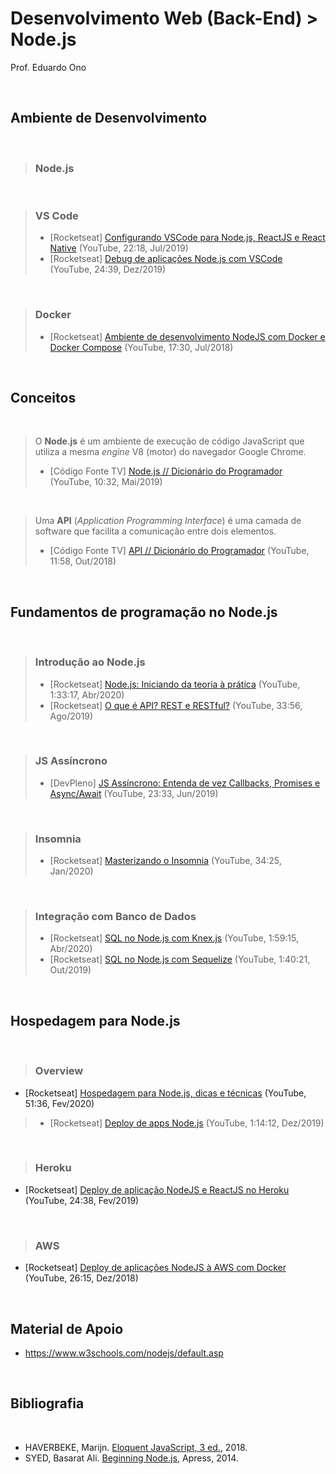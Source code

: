 # Desenvolvimento Web (Back-End) > Node.js

Prof. Eduardo Ono

<br>

## Ambiente de Desenvolvimento
<br>

> ### Node.js
 <br>

> ### VS Code
> * [Rocketseat] [Configurando VSCode para Node.js, ReactJS e React Native](https://www.youtube.com/watch?v=c7P03kkrEG8) (YouTube, 22:18, Jul/2019)
> * [Rocketseat] [Debug de aplicações Node.js com VSCode](https://www.youtube.com/watch?v=bVAhNaxBEjM) (YouTube, 24:39, Dez/2019)

<br>

> ### Docker
> * [Rocketseat] [Ambiente de desenvolvimento NodeJS com Docker e Docker Compose](https://www.youtube.com/watch?v=AVNADGzXrrQ) (YouTube, 17:30, Jul/2018)
<br>

## Conceitos
<br>

> O **Node.js** é um ambiente de execução de código JavaScript que utiliza a mesma _engine_ V8 (motor) do navegador Google Chrome.
> * [Código Fonte TV] [Node.js // Dicionário do Programador](https://www.youtube.com/watch?v=vYekSMBCCiM) (YouTube, 10:32, Mai/2019)

<br>

> Uma **API** (_Application Programming Interface_) é uma camada de software que facilita a comunicação entre dois elementos.
> * [Código Fonte TV] [API // Dicionário do Programador](https://www.youtube.com/watch?v=vGuqKIRWosk) (YouTube, 11:58, Out/2018)

<br>

## Fundamentos de programação no Node.js
<br>

> ### Introdução ao Node.js
> * [Rocketseat] [Node.js: Iniciando da teoria à prática](https://www.youtube.com/watch?v=DiXbJL3iWVs) (YouTube, 1:33:17, Abr/2020)
> * [Rocketseat] [O que é API? REST e RESTful?](https://www.youtube.com/watch?v=ghTrp1x_1As) (YouTube, 33:56, Ago/2019)

<br>

> ### JS Assíncrono
> * [DevPleno] [JS Assíncrono: Entenda de vez Callbacks, Promises e Async/Await](https://www.youtube.com/watch?v=7Bs4-rqbCQc) (YouTube, 23:33, Jun/2019)

<br>

> ### Insomnia
> * [Rocketseat] [Masterizando o Insomnia](https://www.youtube.com/watch?v=3tB0uDliS6Y) (YouTube, 34:25, Jan/2020)

<br>

> ### Integração com Banco de Dados
> * [Rocketseat] [SQL no Node.js com Knex.js](https://www.youtube.com/watch?v=U7GjS3FuSkA) (YouTube, 1:59:15, Abr/2020)
> * [Rocketseat] [SQL no Node.js com Sequelize](https://www.youtube.com/watch?v=Fbu7z5dXcRs) (YouTube, 1:40:21, Out/2019)

<br>

## Hospedagem para Node.js
<br>

> ### Overview
* [Rocketseat] [Hospedagem para Node.js, dicas e técnicas](https://www.youtube.com/watch?v=NXqgPWqwApY) (YouTube, 51:36, Fev/2020)
> * [Rocketseat] [Deploy de apps Node.js](https://www.youtube.com/watch?v=ICIz5dE3Xfg) (YouTube, 1:14:12, Dez/2019)

<br>

> ### Heroku
* [Rocketseat] [Deploy de aplicação NodeJS e ReactJS no Heroku](https://www.youtube.com/watch?v=-j7vLmBMsEU) (YouTube, 24:38, Fev/2019)

<br>

> ### AWS
* [Rocketseat] [Deploy de aplicações NodeJS à AWS com Docker](https://www.youtube.com/watch?v=kqBCHYf_adA) (YouTube, 26:15, Dez/2018)

<br>

## Material de Apoio

* https://www.w3schools.com/nodejs/default.asp

<br>

## Bibliografia
<br>

* HAVERBEKE, Marijn. [Eloquent JavaScript, 3 ed.](https://archive.org/details/2018eloquentjavascript), 2018.
* SYED, Basarat Ali. [Beginning Node.js](https://archive.org/details/beginning-nodejs-apress-2014), Apress, 2014.
